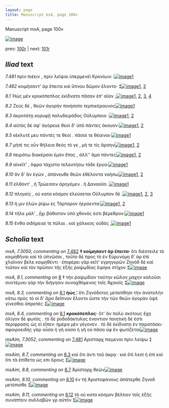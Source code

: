 ```yaml
---
layout: page
title: Manuscript msA, page 100v
---
```


Manuscript msA, page 100v

[![image](http://www.homermultitext.org/iipsrv?OBJ=IIP,1.0&FIF=/project/homer/pyramidal/deepzoom/hmt/vaimg/2017a/VA100VN_0603.tif&WID=100&CVT=JPEG)](http://www.homermultitext.org/ict2/?urn=urn:cite2:hmt:vaimg.2017a:VA100VN_0603)

prev:  [100r](../100r/) | next:  [101r](../101r/)

## *Iliad* text

*7.481* <a id="7.481"/> πρὶν πιέειν , πρὶν λεῖψαι ὑπερμενέϊ Κρονίωνι :[![image](http://www.homermultitext.org/iipsrv?OBJ=IIP,1.0&FIF=/project/homer/pyramidal/deepzoom/hmt/vaimg/2017a/VA100VN_0603.tif&RGN=0.4555,0.2359,0.4294,0.0293&WID=1000&CVT=JPEG)](http://www.homermultitext.org/ict2/?urn=urn:cite2:hmt:vaimg.2017a:VA100VN_0603@0.4555,0.2359,0.4294,0.0293)[1](#msAim_7.3052)

*7.482* <a id="7.482"/> κοιμήσαντ' ὰρ ἔπειτα καὶ ὕπνου δῶρον ἕλοντο· ⁑[![image](http://www.homermultitext.org/iipsrv?OBJ=IIP,1.0&FIF=/project/homer/pyramidal/deepzoom/hmt/vaimg/2017a/VA100VN_0603.tif&RGN=0.4605,0.2585,0.4334,0.0293&WID=1000&CVT=JPEG)](http://www.homermultitext.org/ict2/?urn=urn:cite2:hmt:vaimg.2017a:VA100VN_0603@0.4605,0.2585,0.4334,0.0293)[1](#msA_7.3050), [2](#msA_7.3051)

*8.1* <a id="8.1"/> Ἠὼς μὲν κροκόπεπλος 					ἐκίδνατο πᾶσαν ἐπ' αῖαν ,[![image](http://www.homermultitext.org/iipsrv?OBJ=IIP,1.0&FIF=/project/homer/pyramidal/deepzoom/hmt/vaimg/2017a/VA100VN_0603.tif&RGN=0.4064,0.435,0.4865,0.0631&WID=1000&CVT=JPEG)](http://www.homermultitext.org/ict2/?urn=urn:cite2:hmt:vaimg.2017a:VA100VN_0603@0.4064,0.435,0.4865,0.0631)[1](#msA_8.3), [2](#msA_8.1), [3](#msA_8.2), [4](#msA_8.4)

*8.2* <a id="8.2"/> Ζεὺς δὲ , θεῶν ἀγορὴν 					ποιήσατο τερπικέραυνος[![image](http://www.homermultitext.org/iipsrv?OBJ=IIP,1.0&FIF=/project/homer/pyramidal/deepzoom/hmt/vaimg/2017a/VA100VN_0603.tif&RGN=0.4665,0.4628,0.4184,0.0316&WID=1000&CVT=JPEG)](http://www.homermultitext.org/ict2/?urn=urn:cite2:hmt:vaimg.2017a:VA100VN_0603@0.4665,0.4628,0.4184,0.0316)[1](#msA_8.1)

*8.3* <a id="8.3"/> ἀκροτάτῃ κορυφῇ πολυδειράδος Οὐλύμποιο ·[![image](http://www.homermultitext.org/iipsrv?OBJ=IIP,1.0&FIF=/project/homer/pyramidal/deepzoom/hmt/vaimg/2017a/VA100VN_0603.tif&RGN=0.4535,0.4823,0.4344,0.0316&WID=1000&CVT=JPEG)](http://www.homermultitext.org/ict2/?urn=urn:cite2:hmt:vaimg.2017a:VA100VN_0603@0.4535,0.4823,0.4344,0.0316)[1](#msA_8.1), [2](#msAim_8.7)

*8.4* <a id="8.4"/> αὐτὸς δέ σφ' ἀγόρευε θεοὶ δ' ὑπὸ πάντες άκουον·[![image](http://www.homermultitext.org/iipsrv?OBJ=IIP,1.0&FIF=/project/homer/pyramidal/deepzoom/hmt/vaimg/2017a/VA100VN_0603.tif&RGN=0.4695,0.4989,0.4174,0.0316&WID=1000&CVT=JPEG)](http://www.homermultitext.org/ict2/?urn=urn:cite2:hmt:vaimg.2017a:VA100VN_0603@0.4695,0.4989,0.4174,0.0316)[1](#msA_8.1), [2](#msA_8.5)

*8.5* <a id="8.5"/> κέκλυτέ μευ πάντές τε θεοὶ . πᾶσαί τε θέαιναι·[![image](http://www.homermultitext.org/iipsrv?OBJ=IIP,1.0&FIF=/project/homer/pyramidal/deepzoom/hmt/vaimg/2017a/VA100VN_0603.tif&RGN=0.4695,0.5192,0.4174,0.0285&WID=1000&CVT=JPEG)](http://www.homermultitext.org/ict2/?urn=urn:cite2:hmt:vaimg.2017a:VA100VN_0603@0.4695,0.5192,0.4174,0.0285)[1](#msA_8.1)

*8.7* <a id="8.7"/> μήτέ τις οὖν θήλεια θεὸς τό γε , μὴ τε τίς ἄρσην[![image](http://www.homermultitext.org/iipsrv?OBJ=IIP,1.0&FIF=/project/homer/pyramidal/deepzoom/hmt/vaimg/2017a/VA100VN_0603.tif&RGN=0.4685,0.5402,0.4174,0.0285&WID=1000&CVT=JPEG)](http://www.homermultitext.org/ict2/?urn=urn:cite2:hmt:vaimg.2017a:VA100VN_0603@0.4685,0.5402,0.4174,0.0285)[1](#msA_8.1), [2](#msAim_8.8)

*8.8* <a id="8.8"/> πειράτω διακέρσαι ἐμὸν ἔπος , ἀλλ'' ἅμα πάντες[![image](http://www.homermultitext.org/iipsrv?OBJ=IIP,1.0&FIF=/project/homer/pyramidal/deepzoom/hmt/vaimg/2017a/VA100VN_0603.tif&RGN=0.4695,0.5575,0.4244,0.0285&WID=1000&CVT=JPEG)](http://www.homermultitext.org/ict2/?urn=urn:cite2:hmt:vaimg.2017a:VA100VN_0603@0.4695,0.5575,0.4244,0.0285)[1](#msA_8.1), [2](#msAim_8.9)

*8.9* <a id="8.9"/> αἰνεῖτ' , ὄφρα τάχιστα τελευτήσω τάδε ἔργα·[![image](http://www.homermultitext.org/iipsrv?OBJ=IIP,1.0&FIF=/project/homer/pyramidal/deepzoom/hmt/vaimg/2017a/VA100VN_0603.tif&RGN=0.4715,0.5778,0.4114,0.0285&WID=1000&CVT=JPEG)](http://www.homermultitext.org/ict2/?urn=urn:cite2:hmt:vaimg.2017a:VA100VN_0603@0.4715,0.5778,0.4114,0.0285)[1](#msA_8.1)

*8.10* <a id="8.10"/> ὃν δ' ἂν ἐγὼν , ἀπάνευθε θεῶν ἐθέλοντα νοήσω[![image](http://www.homermultitext.org/iipsrv?OBJ=IIP,1.0&FIF=/project/homer/pyramidal/deepzoom/hmt/vaimg/2017a/VA100VN_0603.tif&RGN=0.4715,0.5973,0.4204,0.0285&WID=1000&CVT=JPEG)](http://www.homermultitext.org/ict2/?urn=urn:cite2:hmt:vaimg.2017a:VA100VN_0603@0.4715,0.5973,0.4204,0.0285)[1](#msA_8.1), [2](#msAim_8.10)

*8.11* <a id="8.11"/> ἐλθόντ' , ἢ Τρώεσσιν 					ἀρηγέμεν . ἢ Δαναοῖσι .[![image](http://www.homermultitext.org/iipsrv?OBJ=IIP,1.0&FIF=/project/homer/pyramidal/deepzoom/hmt/vaimg/2017a/VA100VN_0603.tif&RGN=0.4715,0.6146,0.4144,0.0331&WID=1000&CVT=JPEG)](http://www.homermultitext.org/ict2/?urn=urn:cite2:hmt:vaimg.2017a:VA100VN_0603@0.4715,0.6146,0.4144,0.0331)[1](#msA_8.1)

*8.12* <a id="8.12"/> πληγεὶς , οὐ κατα κόσμον ἐλεύσεται Οὔλυμπον δὲ .[![image](http://www.homermultitext.org/iipsrv?OBJ=IIP,1.0&FIF=/project/homer/pyramidal/deepzoom/hmt/vaimg/2017a/VA100VN_0603.tif&RGN=0.4655,0.6319,0.4364,0.0376&WID=1000&CVT=JPEG)](http://www.homermultitext.org/ict2/?urn=urn:cite2:hmt:vaimg.2017a:VA100VN_0603@0.4655,0.6319,0.4364,0.0376)[1](#msA_8.1), [2](#msAim_8.11), [3](#msA_8.6)

*8.13* <a id="8.13"/> ἤ μιν ἑλὼν ῥίψω ἐς Τάρταρον ἠερόεντα·[![image](http://www.homermultitext.org/iipsrv?OBJ=IIP,1.0&FIF=/project/homer/pyramidal/deepzoom/hmt/vaimg/2017a/VA100VN_0603.tif&RGN=0.4715,0.6514,0.4084,0.0301&WID=1000&CVT=JPEG)](http://www.homermultitext.org/ict2/?urn=urn:cite2:hmt:vaimg.2017a:VA100VN_0603@0.4715,0.6514,0.4084,0.0301)[1](#msA_8.1), [2](#msA_8.13)

*8.14* <a id="8.14"/> τῆλε μάλ' , ᾗχι βάθιστον ὑπὸ χθονός ἐστι βέρεθρον·[![image](http://www.homermultitext.org/iipsrv?OBJ=IIP,1.0&FIF=/project/homer/pyramidal/deepzoom/hmt/vaimg/2017a/VA100VN_0603.tif&RGN=0.4695,0.6642,0.4464,0.0413&WID=1000&CVT=JPEG)](http://www.homermultitext.org/ict2/?urn=urn:cite2:hmt:vaimg.2017a:VA100VN_0603@0.4695,0.6642,0.4464,0.0413)[1](#msA_8.1)

*8.15* <a id="8.15"/> ἔνθα σιδήρειαί τε πύλαι . καὶ χάλκεος οὐδός ,[![image](http://www.homermultitext.org/iipsrv?OBJ=IIP,1.0&FIF=/project/homer/pyramidal/deepzoom/hmt/vaimg/2017a/VA100VN_0603.tif&RGN=0.4665,0.6912,0.4274,0.0293&WID=1000&CVT=JPEG)](http://www.homermultitext.org/ict2/?urn=urn:cite2:hmt:vaimg.2017a:VA100VN_0603@0.4665,0.6912,0.4274,0.0293)[1](#msA_8.1)

## *Scholia* text

*msA, 7.3050, commenting on* [7.482](#7.482)  <a id="msA_7.3050"/> **‡ κοίμησαντ ὰρ ἔπειτα·** ὅτι διέστειλε τὸ κοιμηθῆναι καὶ τὸ ὑπνῶσαι , τοῦτο δὲ προς τὸ ἐν Εὐρυνόμη δ' ὰρ ἐπὶ χλαῖναν βελε κοιμηθέντι · ἐπιφέρει γὰρ κεῖτ' εγρηγορῶν Ζηνόδ δὲ καὶ τοῦτον καὶ τὸν πρῶτον τῆς ἑξῆς ῥαψῳδίας ἔιρηκε στίχον ⁑[![image](http://www.homermultitext.org/iipsrv?OBJ=IIP,1.0&FIF=/project/homer/pyramidal/deepzoom/hmt/vaimg/2017a/VA100VN_0603.tif&RGN=0.164,0.133,0.705,0.0338&WID=1000&CVT=JPEG)](http://www.homermultitext.org/ict2/?urn=urn:cite2:hmt:vaimg.2017a:VA100VN_0603@0.164,0.133,0.705,0.0338)

*msA, 8.1, commenting on* [8](#8)  <a id="msA_8.1"/> ‡ τὴν ῥαψῳδίαν ταύτην κῶλον μαχην καλοῦσι συντέμνει γὰρ τὴν διήγησιν συναχθόμενος τοῖς Ἀχαιοῖς ⁑[![image](http://www.homermultitext.org/iipsrv?OBJ=IIP,1.0&FIF=/project/homer/pyramidal/deepzoom/hmt/vaimg/2017a/VA100VN_0603.tif&RGN=0.1775,0.3376,0.233,0.0612&WID=1000&CVT=JPEG)](http://www.homermultitext.org/ict2/?urn=urn:cite2:hmt:vaimg.2017a:VA100VN_0603@0.1775,0.3376,0.233,0.0612)

*msA, 8.3, commenting on* [8.1](#8.1)  <a id="msA_8.3"/> **ἠώς ⁚** ὅτι Ζηνόδοτος μετατίθησι τὴν ἀνατολὴν κάτω πρὸς τὸ οἱ δ' ἄρα δεῖπνον ἕλοντο ὥστε τὴν τῶν θεῶν ἀγορὰν ὀψὲ γίνεσθαι ἀπρεπές ⁑[![image](http://www.homermultitext.org/iipsrv?OBJ=IIP,1.0&FIF=/project/homer/pyramidal/deepzoom/hmt/vaimg/2017a/VA100VN_0603.tif&RGN=0.19,0.4825,0.2215,0.0631&WID=1000&CVT=JPEG)](http://www.homermultitext.org/ict2/?urn=urn:cite2:hmt:vaimg.2017a:VA100VN_0603@0.19,0.4825,0.2215,0.0631)

*msA, 8.4, commenting on* [8.1](#8.1)  <a id="msA_8.4"/> **κροκόπεπλος·** ὅτ' ἂν πολὺ σκότους ἔχῃ ὀλίγον δὲ φωτός . τὸ δὲ ῥοδοδάκτυλος ἐναντιον ποιητικὴ δέ ἐστι περίφρασις ὡς εἰ εἶπεν· ἡμέρα μὲν γέγονεν . τὸ δὲ ἐκίδνατο ἐν παρατάσει· σφαιροειδὴς γὰρ οὗσα ἡ γῆ οὐσα ἡ γῆ οὐ πᾶσα ὑφ ἓν φωτίζεται[![image](http://www.homermultitext.org/iipsrv?OBJ=IIP,1.0&FIF=/project/homer/pyramidal/deepzoom/hmt/vaimg/2017a/VA100VN_0603.tif&RGN=0.1865,0.5276,0.224,0.1044&WID=1000&CVT=JPEG)](http://www.homermultitext.org/ict2/?urn=urn:cite2:hmt:vaimg.2017a:VA100VN_0603@0.1865,0.5276,0.224,0.1044)

*msAim, 7.3052, commenting on* [7.481](#7.481)  <a id="msAim_7.3052"/> Αρισταρχ πιεμεναι πρὶν λείψω ⁑[![image](http://www.homermultitext.org/iipsrv?OBJ=IIP,1.0&FIF=/project/homer/pyramidal/deepzoom/hmt/vaimg/2017a/VA100VN_0603.tif&RGN=0.393,0.2442,0.063,0.0338&WID=1000&CVT=JPEG)](http://www.homermultitext.org/ict2/?urn=urn:cite2:hmt:vaimg.2017a:VA100VN_0603@0.393,0.2442,0.063,0.0338)

*msAim, 8.7, commenting on* [8.3](#8.3)  <a id="msAim_8.7"/> καὶ ὅτι ἀντι τοῦ άκρᾳ · καὶ ὅτὶ λειπ ἡ ἐπί καὶ ὅτι τὰ ἐπίθετα ὡς επι ὄρους ⁑[![image](http://www.homermultitext.org/iipsrv?OBJ=IIP,1.0&FIF=/project/homer/pyramidal/deepzoom/hmt/vaimg/2017a/VA100VN_0603.tif&RGN=0.402,0.4936,0.0643,0.0451&WID=1000&CVT=JPEG)](http://www.homermultitext.org/ict2/?urn=urn:cite2:hmt:vaimg.2017a:VA100VN_0603@0.402,0.4936,0.0643,0.0451)

*msAim, 8.8, commenting on* [8.7](#8.7)  <a id="msAim_8.8"/> Ἀρίσταρχ θεῶν[![image](http://www.homermultitext.org/iipsrv?OBJ=IIP,1.0&FIF=/project/homer/pyramidal/deepzoom/hmt/vaimg/2017a/VA100VN_0603.tif&RGN=0.4097,0.5512,0.0567,0.0173&WID=1000&CVT=JPEG)](http://www.homermultitext.org/ict2/?urn=urn:cite2:hmt:vaimg.2017a:VA100VN_0603@0.4097,0.5512,0.0567,0.0173)

*msAim, 8.10, commenting on* [8.10](#8.10)  <a id="msAim_8.10"/> ἐν τῆ Ἀριστοφάνους ἀπάτερθε Ζηνοδ μετόπισθε ⁑[![image](http://www.homermultitext.org/iipsrv?OBJ=IIP,1.0&FIF=/project/homer/pyramidal/deepzoom/hmt/vaimg/2017a/VA100VN_0603.tif&RGN=0.41,0.6033,0.064,0.0388&WID=1000&CVT=JPEG)](http://www.homermultitext.org/ict2/?urn=urn:cite2:hmt:vaimg.2017a:VA100VN_0603@0.41,0.6033,0.064,0.0388)

*msAim, 8.11, commenting on* [8.12](#8.12)  <a id="msAim_8.11"/> τὸ οὐ κατα κόσμον βέλτιον τοῖς ἑξῆς συνάπτειν συλλαβῶν γρ αὐτὸν ⁑[![image](http://www.homermultitext.org/iipsrv?OBJ=IIP,1.0&FIF=/project/homer/pyramidal/deepzoom/hmt/vaimg/2017a/VA100VN_0603.tif&RGN=0.405,0.6428,0.0727,0.0453&WID=1000&CVT=JPEG)](http://www.homermultitext.org/ict2/?urn=urn:cite2:hmt:vaimg.2017a:VA100VN_0603@0.405,0.6428,0.0727,0.0453)